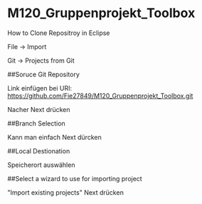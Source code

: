 # M120_Gruppenprojekt_Toolbox

How to Clone Repositroy in Eclipse

File -> Import

Git -> Projects from Git

##Soruce Git Repository

Link einfügen bei URI: https://github.com/Fie27849/M120_Gruppenprojekt_Toolbox.git

Nacher Next drücken

##Branch Selection

Kann man einfach Next dürcken

##Local Destionation

Speicherort auswählen

##Select a wizard to use for importing project

"Import existing projects"
Next drücken
